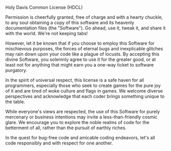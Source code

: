 Holy Davis Common License (HDCL)

Permission is cheerfully granted, free of charge and with a hearty chuckle, to any soul obtaining a copy of this software and its heavenly documentation files (the "Software"). Go ahead, use it, tweak it, and share it with the world. We're not keeping tabs!

However, let it be known that if you choose to employ this Software for mischievous purposes, the forces of eternal bugs and inexplicable glitches may rain down upon your code like a plague of locusts. By accepting this divine Software, you solemnly agree to use it for the greater good, or at least not for anything that might earn you a one-way ticket to software purgatory.

In the spirit of universal respect, this license is a safe haven for all programmers, especially those who seek to create games for the pure joy of it and are tired of woke culture and flags in games. We welcome diverse perspectives and acknowledge that each coder brings something unique to the table.

While everyone's views are respected, the use of this Software for purely mercenary or business intentions may invite a less-than-friendly cosmic glare. We encourage you to explore the noble realms of code for the betterment of all, rather than the pursuit of earthly riches.

In the quest for bug-free code and amicable coding endeavors, let's all code responsibly and with respect for one another.